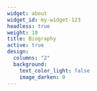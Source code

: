 ```yaml
---
widget: about
widget_id: my-widget-123
headless: true
weight: 10
title: Biography
active: true
design:
  columns: "2"
  background:
    text_color_light: false
    image_darken: 0
---
```

